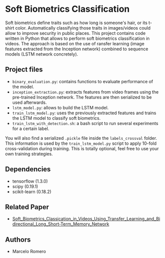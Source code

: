 # Soft Biometrics Classification

Soft biometrics define traits such as how long is someone's hair, or its t-shirt color. 
Automatically classifying those traits in images/videos could allow to improve security in public places. 
This project contains code written in Python that allows to perform soft biometrics classification in videos. 
The approach is based on the use of ransfer learning (image features extracted from the Inception network) combined to sequence models (LSTM network concretely).

## Project files

- <code>binary_evaluation.py</code>: contains functions to evaluate performance of the model.
- <code>inception_extraction.py</code>: extracts features from video frames using the pre-trained Inception network. The features are then serialized to be used afterwards.
- <code>lstm_model.py</code>: allows to build the LSTM model.
- <code>train_lstm_model.py</code>: uses the previously extracted features and trains the LSTM model to classify soft biometrics.
- <code>train_lstm_with_detection.sh</code>: a bash script to run several experiments for a certain label.

You will also find a serialized <code>.pickle</code> file inside the <code>labels_crossval</code> folder. 
This information is used by the <code>train_lstm_model.py</code> script to apply 10-fold cross-validation during training. 
This is totally optional, feel free to use your own training strategies.

## Dependencies

- tensorflow (1.3.0)
- scipy (0.19.1)
- scikit-learn (0.18.2)

## Related Paper

- [Soft_Biometrics_Classication_in_Videos_Using_Transfer_Learning_and_Bidirectional_Long_Short-Term_Memory_Network](https://sbic.org.br/lnlm/wp-content/uploads/sites/4/2020/09/vol18-no1-art4.pdf)


## Authors

- Marcelo Romero

